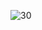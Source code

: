 
![30](https://user-images.githubusercontent.com/64718836/92392518-04dac780-f13c-11ea-9aa5-50143816bc72.PNG)
